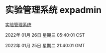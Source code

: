 # 实验管理系统 expadmin
[实验管理系统](http://59.174.27.143:56808/expadmin-782313d2-e1b1-4ea7-932e-3a55e6a1a4d0/)

2022年 01月 26日 星期三 05:40:01 CST

2022年 01月 25日 星期二 21:40:01 GMT
